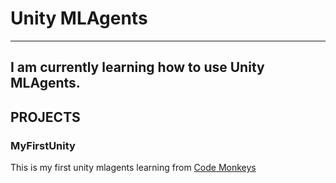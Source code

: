 # Unity MLAgents
---
I am currently learning how to use Unity MLAgents. 
---
## PROJECTS
### MyFirstUnity 
This is my first unity mlagents learning from [Code Monkeys](https://www.youtube.com/watch?v=zPFU30tbyKs)
